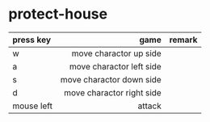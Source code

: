 # protect-house


| press key | game                    |   remark |
|:----------|------------------------:|:--------:|
| w         | move charactor   up side|          |
| a         | move charactor left side|          |
| s         | move charactor down side|          |
| d         |move charactor right side|          |
| mouse left|           attack        |          |

